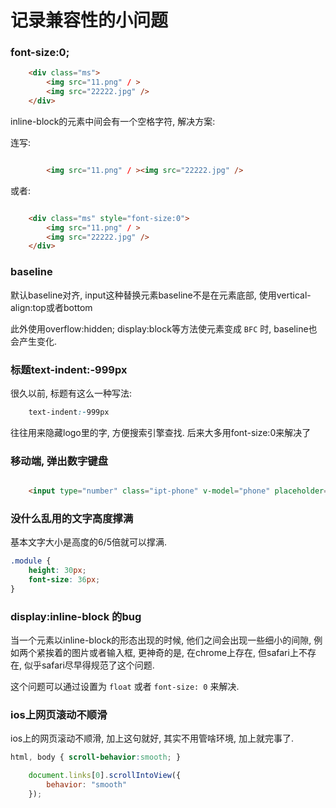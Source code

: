 
# 记录兼容性的小问题

### font-size:0; 

```html
    <div class="ms">
        <img src="11.png" / >
        <img src="22222.jpg" />
    </div>
```

inline-block的元素中间会有一个空格字符, 解决方案: 

连写: 

```html

        <img src="11.png" / ><img src="22222.jpg" />
```

或者: 

```html

    <div class="ms" style="font-size:0">
        <img src="11.png" / >
        <img src="22222.jpg" />
    </div>
```

### baseline

默认baseline对齐, input这种替换元素baseline不是在元素底部, 使用vertical-align:top或者bottom

此外使用overflow:hidden; display:block等方法使元素变成 `BFC` 时, baseline也会产生变化. 

### 标题text-indent:-999px

很久以前, 标题有这么一种写法: 

```css
    text-indent:-999px
```

往往用来隐藏logo里的字, 方便搜索引擎查找. 后来大多用font-size:0来解决了

### 移动端, 弹出数字键盘

```html

    <input type="number" class="ipt-phone" v-model="phone" placeholder="手机号码" pattern="[0-9]*" >
```

### 没什么乱用的文字高度撑满

基本文字大小是高度的6/5倍就可以撑满.

```css
.module {
    height: 30px;
    font-size: 36px;
}
```

### display:inline-block 的bug

当一个元素以inline-block的形态出现的时候, 他们之间会出现一些细小的间隙, 例如两个紧挨着的图片或者输入框, 更神奇的是, 在chrome上存在, 但safari上不存在, 似乎safari尽早得规范了这个问题.

这个问题可以通过设置为 `float` 或者 `font-size: 0` 来解决.

### ios上网页滚动不顺滑

ios上的网页滚动不顺滑, 加上这句就好, 其实不用管啥环境, 加上就完事了.

```css
html, body { scroll-behavior:smooth; }
```
``` js
    document.links[0].scrollIntoView({
        behavior: "smooth"
    });
```
